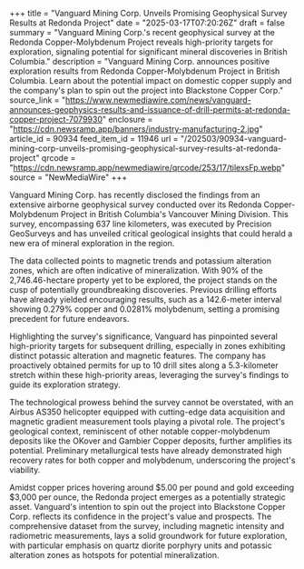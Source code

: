 +++
title = "Vanguard Mining Corp. Unveils Promising Geophysical Survey Results at Redonda Project"
date = "2025-03-17T07:20:26Z"
draft = false
summary = "Vanguard Mining Corp.'s recent geophysical survey at the Redonda Copper-Molybdenum Project reveals high-priority targets for exploration, signaling potential for significant mineral discoveries in British Columbia."
description = "Vanguard Mining Corp. announces positive exploration results from Redonda Copper-Molybdenum Project in British Columbia. Learn about the potential impact on domestic copper supply and the company's plan to spin out the project into Blackstone Copper Corp."
source_link = "https://www.newmediawire.com/news/vanguard-announces-geophysics-results-and-issuance-of-drill-permits-at-redonda-copper-project-7079930"
enclosure = "https://cdn.newsramp.app/banners/industry-manufacturing-2.jpg"
article_id = 90934
feed_item_id = 11946
url = "/202503/90934-vanguard-mining-corp-unveils-promising-geophysical-survey-results-at-redonda-project"
qrcode = "https://cdn.newsramp.app/newmediawire/qrcode/253/17/tilexsFp.webp"
source = "NewMediaWire"
+++

<p>Vanguard Mining Corp. has recently disclosed the findings from an extensive airborne geophysical survey conducted over its Redonda Copper-Molybdenum Project in British Columbia's Vancouver Mining Division. This survey, encompassing 637 line kilometers, was executed by Precision GeoSurveys and has unveiled critical geological insights that could herald a new era of mineral exploration in the region.</p><p>The data collected points to magnetic trends and potassium alteration zones, which are often indicative of mineralization. With 90% of the 2,746.46-hectare property yet to be explored, the project stands on the cusp of potentially groundbreaking discoveries. Previous drilling efforts have already yielded encouraging results, such as a 142.6-meter interval showing 0.279% copper and 0.0281% molybdenum, setting a promising precedent for future endeavors.</p><p>Highlighting the survey's significance, Vanguard has pinpointed several high-priority targets for subsequent drilling, especially in zones exhibiting distinct potassic alteration and magnetic features. The company has proactively obtained permits for up to 10 drill sites along a 5.3-kilometer stretch within these high-priority areas, leveraging the survey's findings to guide its exploration strategy.</p><p>The technological prowess behind the survey cannot be overstated, with an Airbus AS350 helicopter equipped with cutting-edge data acquisition and magnetic gradient measurement tools playing a pivotal role. The project's geological context, reminiscent of other notable copper-molybdenum deposits like the OKover and Gambier Copper deposits, further amplifies its potential. Preliminary metallurgical tests have already demonstrated high recovery rates for both copper and molybdenum, underscoring the project's viability.</p><p>Amidst copper prices hovering around $5.00 per pound and gold exceeding $3,000 per ounce, the Redonda project emerges as a potentially strategic asset. Vanguard's intention to spin out the project into Blackstone Copper Corp. reflects its confidence in the project's value and prospects. The comprehensive dataset from the survey, including magnetic intensity and radiometric measurements, lays a solid groundwork for future exploration, with particular emphasis on quartz diorite porphyry units and potassic alteration zones as hotspots for potential mineralization.</p>
